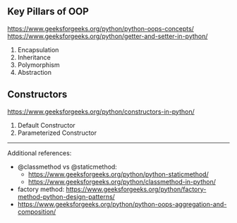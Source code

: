 ## Key Pillars of OOP
https://www.geeksforgeeks.org/python/python-oops-concepts/ \
https://www.geeksforgeeks.org/python/getter-and-setter-in-python/
1. Encapsulation
2. Inheritance 
3. Polymorphism 
4. Abstraction 

## Constructors 
https://www.geeksforgeeks.org/python/constructors-in-python/

1. Default Constructor
2. Parameterized Constructor
---
Additional references:
- @classmethod vs @staticmethod: 
	- https://www.geeksforgeeks.org/python/python-staticmethod/
	- https://www.geeksforgeeks.org/python/classmethod-in-python/
- factory method: https://www.geeksforgeeks.org/python/factory-method-python-design-patterns/
- https://www.geeksforgeeks.org/python/python-oops-aggregation-and-composition/
